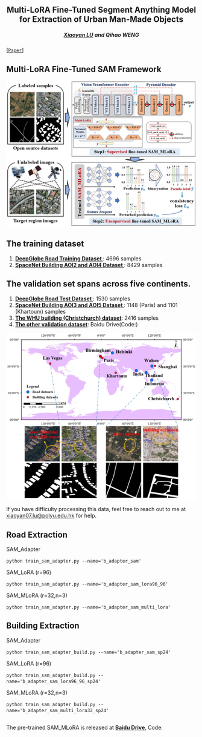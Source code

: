 <h2 align="center">Multi-LoRA Fine-Tuned Segment Anything Model for Extraction of Urban Man-Made Objects </h2>

<h5 align="center"> <a href="https://scholar.google.com/citations?user=MDA37NMAAAAJ&hl=zh-CN">Xiaoyan LU</a> and
<a>Qihao WENG</a></h5>


[[`Paper`](https://ieeexplore.ieee.org/abstract/document/10637992)] 


## Multi-LoRA Fine-Tuned SAM Framework

<div align="center">
  <img src="./img/SAM_LoRA.png?raw=true">
</div>

## The training dataset

1. [<b>DeepGlobe Road Training Dataset </b>](https://competitions.codalab.org/competitions/18467#participate-get_data): 4696 samples
2. [<b>SpaceNet Building AOI2 and AOI4 Dataset </b>](https://spacenet.ai/spacenet-buildings-dataset-v2/): 8429 samples

## The validation set spans across five continents.

1. [<b>DeepGlobe Road Test Dataset </b>](https://competitions.codalab.org/competitions/18467#participate-get_data): 1530 samples
2. [<b>SpaceNet Building AOI3 and AOI5 Dataset </b>](https://spacenet.ai/spacenet-buildings-dataset-v2/): 1148 (Paris) and 1101 (Khartoum) samples
3. [<b>The WHU building (Christchurch) dataset</b>](http://gpcv.whu.edu.cn/data/building_dataset.html): 2416 samples
4. [<b>The other validation dataset</b>]( ): Baidu Drive(Code:)

<div align="center">
  <img src="./img/val_data.png?raw=true">
</div>

If you have difficulty processing this data, feel free to reach out to me at xiaoyan07.lu@polyu.edu.hk for help.

## Road Extraction

SAM_Adapter
```
python train_sam_adapter.py --name='b_adapter_sam'
```

SAM_LoRA (r=96) 
```
python train_sam_adapter.py --name='b_adapter_sam_lora96_96'
```

SAM_MLoRA (r=32,n=3)
```
python train_sam_adapter.py --name='b_adapter_sam_multi_lora'
```

## Building Extraction

SAM_Adapter
```
python train_sam_adapter_build.py --name='b_adapter_sam_sp24'
```

SAM_LoRA (r=96) 
```
python train_sam_adapter_build.py --name='b_adapter_sam_lora96_96_sp24'
```

SAM_MLoRA (r=32,n=3)
```
python train_sam_adapter_build.py --name='b_adapter_sam_multi_lora32_sp24'
```

## 
The pre-trained SAM_MLoRA is released at [<b>Baidu Drive</b>](), Code:
